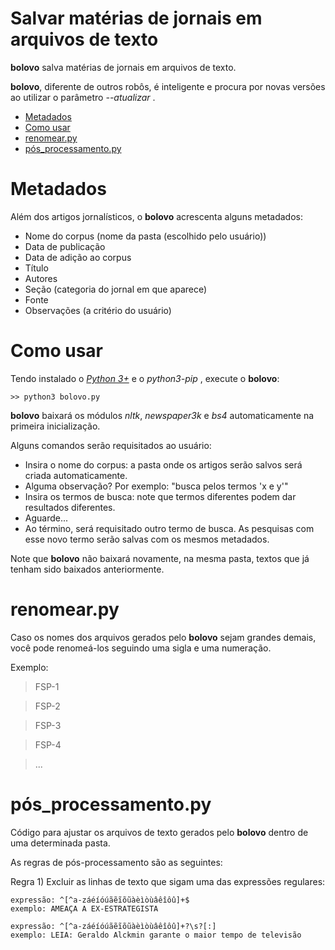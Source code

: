 # Salvar matérias de jornais em arquivos de texto

**bolovo** salva matérias de jornais em arquivos de texto.

**bolovo**, diferente de outros robôs, é inteligente e procura por novas versões ao utilizar o parâmetro *--atualizar* .

* [Metadados](#Metadados)
* [Como usar](#Como-usar)
* [renomear.py](#renomearpy)
* [pós_processamento.py](#pós_processamentopy)

# Metadados

Além dos artigos jornalísticos, o **bolovo** acrescenta alguns metadados:

* Nome do corpus (nome da pasta (escolhido pelo usuário))
* Data de publicação
* Data de adição ao corpus
* Título
* Autores
* Seção (categoria do jornal em que aparece)
* Fonte
* Observações (a critério do usuário)

# Como usar

Tendo instalado o *[Python 3+](https://www.python.org/)* e o *python3-pip* , execute o **bolovo**:

	>> python3 bolovo.py

**bolovo** baixará os módulos *nltk*, *newspaper3k* e *bs4* automaticamente na primeira inicialização.

Alguns comandos serão requisitados ao usuário:

* Insira o nome do corpus: a pasta onde os artigos serão salvos será criada automaticamente.
* Alguma observação? Por exemplo: "busca pelos termos 'x e y'"
* Insira os termos de busca: note que termos diferentes podem dar resultados diferentes.
* Aguarde...
* Ao término, será requisitado outro termo de busca. As pesquisas com esse novo termo serão salvas com os mesmos metadados.

Note que **bolovo** não baixará novamente, na mesma pasta, textos que já tenham sido baixados anteriormente.

# renomear.py

Caso os nomes dos arquivos gerados pelo **bolovo** sejam grandes demais, você pode renomeá-los seguindo uma sigla e uma numeração.

Exemplo:

>FSP-1

>FSP-2

>FSP-3

>FSP-4

>...

# pós_processamento.py

Código para ajustar os arquivos de texto gerados pelo **bolovo** dentro de uma determinada pasta.

As regras de pós-processamento são as seguintes:

Regra 1) Excluir as linhas de texto que sigam uma das expressões regulares:

	expressão: ^[^a-záéíóúãẽĩõũàèìòùâêîôû]+$
	exemplo: AMEAÇA A EX-ESTRATEGISTA

	expressão: ^[^a-záéíóúãẽĩõũàèìòùâêîôû]+?\s?[:]
	exemplo: LEIA: Geraldo Alckmin garante o maior tempo de televisão
